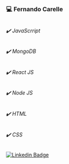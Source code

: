 ### 💻 Fernando Carelle 

######
######

###### :heavy_check_mark:   JavaScrript

###### :heavy_check_mark:   MongoDB

###### :heavy_check_mark:   React JS

###### :heavy_check_mark:   Node JS

###### :heavy_check_mark:   HTML 

###### :heavy_check_mark:   CSS     



[![Linkedin Badge](https://img.shields.io/badge/-LinkedIn-blue?style=flat-square&logo=Linkedin&logoColor=white&link=https://www.linkedin.com/in/fernandocode)](https://www.linkedin.com/in/fernandocode)
